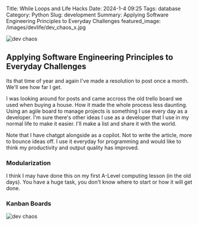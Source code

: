 Title: While Loops and Life Hacks
Date: 2024-1-4 09:25
Tags: database
Category: Python
Slug: development
Summary: Applying Software Engineering Principles to Everyday Challenges
featured_image: /images/devlife/dev_chaos_x.jpg

![dev chaos]({static}/images/devlife/dev_chaos_x.jpg)  

## Applying Software Engineering Principles to Everyday Challenges

Its that time of year and again I've made a resolution to post once a month. We'll see how far I get.  

I was looking around for posts and came accross the old trello board we used when buying a house. How it made the whole process less daunting. Using an agile board to manage projects is something I use every day as a developer. I'm sure there's other ideas I use as a developer that I use in my normal life to make it easier. I'll make a list and share it with the world.

Note that I have chatgpt alongside as a copilot. Not to write the article, more to bounce ideas off. I use it everyday for programming and would like to think my productivity and output quality has improved.

### Modularization
I think I may have done this on my first A-Level computing lesson (in the old days). You have a huge task, you don't know where to start or how it will get done.


### Kanban Boards

![dev chaos]({static}/images/devlife/kanbanboard_x.jpg)  